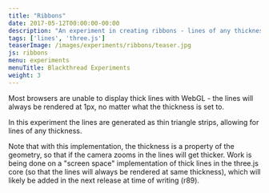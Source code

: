 ```yaml
---
title: "Ribbons"
date: 2017-05-12T00:00:00-00:00
description: "An experiment in creating ribbons - lines of any thickness - which is not possible by default in thee.js"
tags: ['lines', 'three.js']
teaserImage: /images/experiments/ribbons/teaser.jpg
js: ribbons
menu: experiments
menuTitle: Blackthread Experiments
weight: 3
---
```


<p>
  Most browsers are unable to display thick lines with WebGL - the lines will always be
  rendered at 1px, no matter what the thickness is set to.
</p>
<p>
  In this experiment the lines are generated as thin triangle strips, allowing for lines of
  any thickness.
</p>
<p>
  Note that with this implementation, the thickness is a property of the geometry,
  so that if the camera zooms in the lines will get thicker.
  Work is being done on a "screen space" implementation of thick lines in the three.js core
  (so that the lines will always be rendered at same thickness),
  which will likely be added in the next release at time of writing (r89).
</p>
<canvas id="canvas"></canvas>
